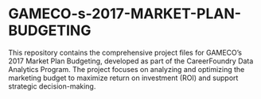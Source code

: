 # GAMECO-s-2017-MARKET-PLAN-BUDGETING
This repository contains the comprehensive project files for GAMECO’s 2017 Market Plan Budgeting, developed as part of the CareerFoundry Data Analytics Program. The project focuses on analyzing and optimizing the marketing budget to maximize return on investment (ROI) and support strategic decision-making.
